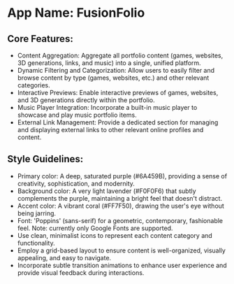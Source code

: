 # **App Name**: FusionFolio

## Core Features:

- Content Aggregation: Aggregate all portfolio content (games, websites, 3D generations, links, and music) into a single, unified platform.
- Dynamic Filtering and Categorization: Allow users to easily filter and browse content by type (games, websites, etc.) and other relevant categories.
- Interactive Previews: Enable interactive previews of games, websites, and 3D generations directly within the portfolio.
- Music Player Integration: Incorporate a built-in music player to showcase and play music portfolio items.
- External Link Management: Provide a dedicated section for managing and displaying external links to other relevant online profiles and content.

## Style Guidelines:

- Primary color: A deep, saturated purple (#6A459B), providing a sense of creativity, sophistication, and modernity.
- Background color: A very light lavender (#F0F0F6) that subtly complements the purple, maintaining a bright feel that doesn't distract.
- Accent color: A vibrant coral (#FF7F50), drawing the user's eye without being jarring.
- Font: 'Poppins' (sans-serif) for a geometric, contemporary, fashionable feel. Note: currently only Google Fonts are supported.
- Use clean, minimalist icons to represent each content category and functionality.
- Employ a grid-based layout to ensure content is well-organized, visually appealing, and easy to navigate.
- Incorporate subtle transition animations to enhance user experience and provide visual feedback during interactions.